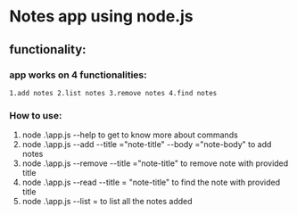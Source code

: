 # Notes app using node.js

## functionality:

### app works on 4 functionalities:
 
	1.add notes 2.list notes 3.remove notes 4.find notes

### How to use:
 1. node .\app.js --help  to get to know more about commands
 2. node .\app.js --add --title ="note-title" --body ="note-body"  to add notes 
 3. node .\app.js --remove --title ="note-title" to remove note with provided title
 4. node .\app.js --read --title = "note-title" to find the note with provided title
 5. node .\app.js --list  = to list all the notes added
